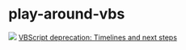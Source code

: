# play-around-vbs
![](https://techcommunity.microsoft.com/t5/image/serverpage/image-id/584438i10743F7D6A54E00D/image-size/large?v=v2&px=999)
[VBScript deprecation: Timelines and next steps](https://techcommunity.microsoft.com/t5/windows-it-pro-blog/vbscript-deprecation-timelines-and-next-steps/ba-p/4148301)

